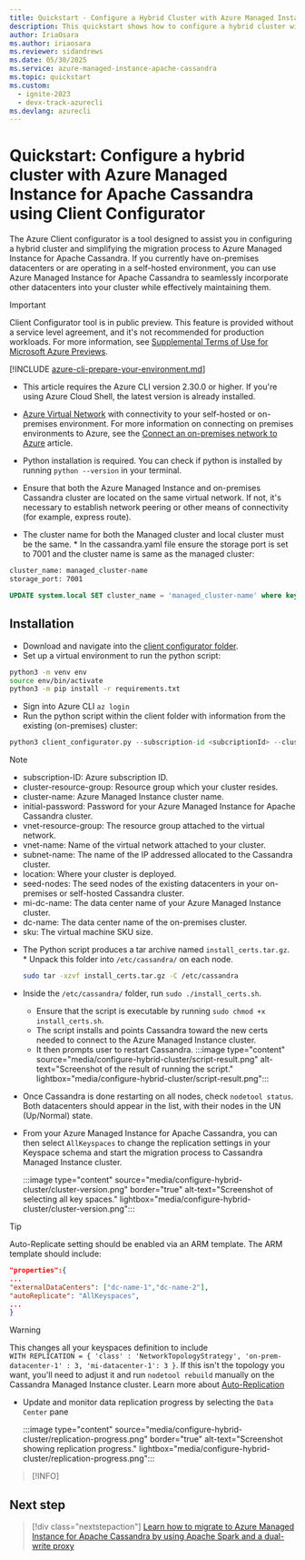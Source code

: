 ```yaml
---
title: Quickstart - Configure a Hybrid Cluster with Azure Managed Instance for Apache Cassandra Client Configurator
description: This quickstart shows how to configure a hybrid cluster with Azure Managed Instance for Apache Cassandra Client Configurator.
author: IriaOsara
ms.author: iriaosara
ms.reviewer: sidandrews
ms.date: 05/30/2025
ms.service: azure-managed-instance-apache-cassandra
ms.topic: quickstart
ms.custom:
  - ignite-2023
  - devx-track-azurecli
ms.devlang: azurecli
---
```


# Quickstart: Configure a hybrid cluster with Azure Managed Instance for Apache Cassandra using Client Configurator

The Azure Client configurator is a tool designed to assist you in configuring a hybrid cluster and simplifying the migration process to Azure Managed Instance for Apache Cassandra. If you currently have on-premises datacenters or are operating in a self-hosted environment, you can use Azure Managed Instance for Apache Cassandra to seamlessly incorporate other datacenters into your cluster while effectively maintaining them.

> [!IMPORTANT]  
> Client Configurator tool is in public preview.
> This feature is provided without a service level agreement, and it's not recommended for production workloads.
> For more information, see [Supplemental Terms of Use for Microsoft Azure Previews](https://azure.microsoft.com/support/legal/preview-supplemental-terms/).

[!INCLUDE [azure-cli-prepare-your-environment.md](~/reusable-content/azure-cli/azure-cli-prepare-your-environment.md)]

- This article requires the Azure CLI version 2.30.0 or higher. If you're using Azure Cloud Shell, the latest version is already installed.

- [Azure Virtual Network](/azure/virtual-network/virtual-networks-overview) with connectivity to your self-hosted or on-premises environment. For more information on connecting on premises environments to Azure, see the [Connect an on-premises network to Azure](/azure/architecture/reference-architectures/hybrid-networking/) article.

- Python installation is required. You can check if python is installed by running `python --version` in your terminal.

- Ensure that both the Azure Managed Instance and on-premises Cassandra cluster are located on the same virtual network. If not, it's necessary to establish network peering or other means of connectivity (for example, express route).

- The cluster name for both the Managed cluster and local cluster must be the same.
        * In the cassandra.yaml file ensure the storage port is set to 7001 and the cluster name is same as the managed cluster:

```bash
cluster_name: managed_cluster-name
storage_port: 7001
 ```

```sql
UPDATE system.local SET cluster_name = 'managed_cluster-name' where key='local';
```

## Installation

- Download and navigate into the [client configurator folder](https://aka.ms/configurator-tool).
- Set up a virtual environment to run the python script:

```bash
python3 -m venv env
source env/bin/activate
python3 -m pip install -r requirements.txt
```

- Sign into Azure CLI `az login`
- Run the python script within the client folder with information from the existing (on-premises) cluster:

```python
python3 client_configurator.py --subscription-id <subcriptionId> --cluster-resource-group <clusterResourceGroup> --cluster-name <clusterName> --initial-password <initialPassword> --vnet-resource-group <vnetResourceGroup> --vnet-name <vnetName> --subnet-name <subnetName> --location <location> --seed-nodes <seed1 seed2 seed3> --mi-dc-name <managedInstanceDataCenterName> --dc-name <onPremDataCenterName> --sku <sku>
```

> [!NOTE]  
> - subscription-ID: Azure subscription ID.
> - cluster-resource-group: Resource group which your cluster resides.
> - cluster-name: Azure Managed Instance cluster name.
> - initial-password: Password for your Azure Managed Instance for Apache Cassandra cluster.
> - vnet-resource-group: The resource group attached to the virtual network.
> - vnet-name: Name of the virtual network attached to your cluster.
> - subnet-name: The name of the IP addressed allocated to the Cassandra cluster.
> - location: Where your cluster is deployed.
> - seed-nodes: The seed nodes of the existing datacenters in your on-premises or self-hosted Cassandra cluster.
> - mi-dc-name: The data center name of your Azure Managed Instance cluster.
> - dc-name: The data center name of the on-premises cluster.
> - sku: The virtual machine SKU size.

- The Python script produces a tar archive named `install_certs.tar.gz`.
        * Unpack this folder into `/etc/cassandra/` on each node.

    ```bash
    sudo tar -xzvf install_certs.tar.gz -C /etc/cassandra
    ```

- Inside the `/etc/cassandra/` folder, run `sudo ./install_certs.sh`.
    * Ensure that the script is executable by running `sudo chmod +x install_certs.sh`.
    * The script installs and points Cassandra toward the new certs needed to connect to the Azure Managed Instance cluster.
    * It then prompts user to restart Cassandra.
        :::image type="content" source="media/configure-hybrid-cluster/script-result.png" alt-text="Screenshot of the result of running the script." lightbox="media/configure-hybrid-cluster/script-result.png":::

- Once Cassandra is done restarting on all nodes, check `nodetool status`. Both datacenters should appear in the list, with their nodes in the UN (Up/Normal) state.

- From your Azure Managed Instance for Apache Cassandra, you can then select `AllKeyspaces` to change the replication settings in your Keyspace schema and start the migration process to Cassandra Managed Instance cluster.

   :::image type="content" source="media/configure-hybrid-cluster/cluster-version.png" border="true" alt-text="Screenshot of selecting all key spaces." lightbox="media/configure-hybrid-cluster/cluster-version.png":::

> [!TIP]  
> Auto-Replicate setting should be enabled via an ARM template.
> The ARM template should include:
> ```json
> "properties":{
> ...
> "externalDataCenters": ["dc-name-1","dc-name-2"],
> "autoReplicate": "AllKeyspaces",
> ...
> }
> ```

> [!WARNING]  
> This changes all your keyspaces definition to include  
> `WITH REPLICATION = { 'class' : 'NetworkTopologyStrategy', 'on-prem-datacenter-1' : 3, 'mi-datacenter-1': 3 }`.
> If this isn't the topology you want, you'll need to adjust it and run `nodetool rebuild` manually on the Cassandra Managed Instance cluster.
> Learn more about [Auto-Replication](https://aka.ms/auto-replication)

- Update and monitor data replication progress by selecting the `Data Center` pane

   :::image type="content" source="media/configure-hybrid-cluster/replication-progress.png" border="true" alt-text="Screenshot showing replication progress." lightbox="media/configure-hybrid-cluster/replication-progress.png":::

> [!INFO]
>

## Next step

> [!div class="nextstepaction"]
> [Learn how to migrate to Azure Managed Instance for Apache Cassandra by using Apache Spark and a dual-write proxy](dual-write-proxy-migration.md)
